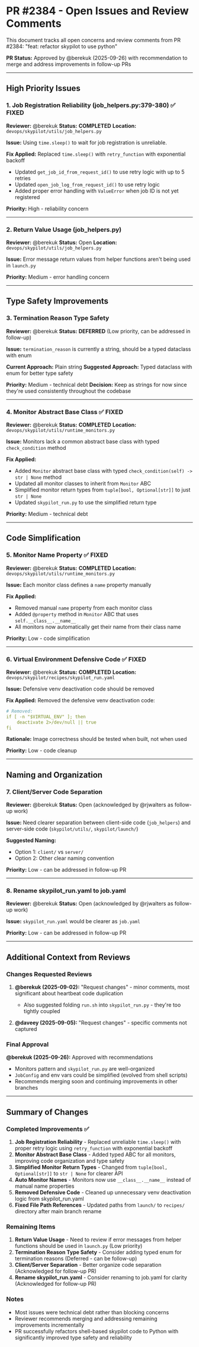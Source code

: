 # PR #2384 - Open Issues and Review Comments

This document tracks all open concerns and review comments from PR #2384: "feat: refactor skypilot to use python"

**PR Status:** Approved by @berekuk (2025-09-26) with recommendation to merge and address improvements in follow-up PRs

---

## High Priority Issues

### 1. Job Registration Reliability (job_helpers.py:379-380) ✅ FIXED
**Reviewer:** @berekuk
**Status:** **COMPLETED**
**Location:** `devops/skypilot/utils/job_helpers.py`

**Issue:** Using `time.sleep()` to wait for job registration is unreliable.

**Fix Applied:** Replaced `time.sleep()` with `retry_function` with exponential backoff
- Updated `get_job_id_from_request_id()` to use retry logic with up to 5 retries
- Updated `open_job_log_from_request_id()` to use retry logic
- Added proper error handling with `ValueError` when job ID is not yet registered

**Priority:** High - reliability concern

---

### 2. Return Value Usage (job_helpers.py)
**Reviewer:** @berekuk
**Status:** Open
**Location:** `devops/skypilot/utils/job_helpers.py`

**Issue:** Error message return values from helper functions aren't being used in `launch.py`

**Priority:** Medium - error handling concern

---

## Type Safety Improvements

### 3. Termination Reason Type Safety
**Reviewer:** @berekuk
**Status:** **DEFERRED** (Low priority, can be addressed in follow-up)

**Issue:** `termination_reason` is currently a string, should be a typed dataclass with enum

**Current Approach:** Plain string
**Suggested Approach:** Typed dataclass with enum for better type safety

**Priority:** Medium - technical debt
**Decision:** Keep as strings for now since they're used consistently throughout the codebase

---

### 4. Monitor Abstract Base Class ✅ FIXED
**Reviewer:** @berekuk
**Status:** **COMPLETED**
**Location:** `devops/skypilot/utils/runtime_monitors.py`

**Issue:** Monitors lack a common abstract base class with typed `check_condition` method

**Fix Applied:**
- Added `Monitor` abstract base class with typed `check_condition(self) -> str | None` method
- Updated all monitor classes to inherit from `Monitor` ABC
- Simplified monitor return types from `tuple[bool, Optional[str]]` to just `str | None`
- Updated `skypilot_run.py` to use the simplified return type

**Priority:** Medium - technical debt

---

## Code Simplification

### 5. Monitor Name Property ✅ FIXED
**Reviewer:** @berekuk
**Status:** **COMPLETED**
**Location:** `devops/skypilot/utils/runtime_monitors.py`

**Issue:** Each monitor class defines a `name` property manually

**Fix Applied:**
- Removed manual `name` property from each monitor class
- Added `@property` method in `Monitor` ABC that uses `self.__class__.__name__`
- All monitors now automatically get their name from their class name

**Priority:** Low - code simplification

---

### 6. Virtual Environment Defensive Code ✅ FIXED
**Reviewer:** @berekuk
**Status:** **COMPLETED**
**Location:** `devops/skypilot/recipes/skypilot_run.yaml`

**Issue:** Defensive venv deactivation code should be removed

**Fix Applied:** Removed the defensive venv deactivation code:
```yaml
# Removed:
if [ -n "$VIRTUAL_ENV" ]; then
    deactivate 2>/dev/null || true
fi
```

**Rationale:** Image correctness should be tested when built, not when used

**Priority:** Low - code cleanup

---

## Naming and Organization

### 7. Client/Server Code Separation
**Reviewer:** @berekuk
**Status:** Open (acknowledged by @rjwalters as follow-up work)

**Issue:** Need clearer separation between client-side code (`job_helpers`) and server-side code (`skypilot/utils/`, `skypilot/launch/`)

**Suggested Naming:**
- Option 1: `client/` vs `server/`
- Option 2: Other clear naming convention

**Priority:** Low - can be addressed in follow-up PR

---

### 8. Rename skypilot_run.yaml to job.yaml
**Reviewer:** @berekuk
**Status:** Open (acknowledged by @rjwalters as follow-up work)

**Issue:** `skypilot_run.yaml` would be clearer as `job.yaml`

**Priority:** Low - can be addressed in follow-up PR

---

## Additional Context from Reviews

### Changes Requested Reviews

1. **@berekuk (2025-09-02):** "Request changes" - minor comments, most significant about heartbeat code duplication
   - Also suggested folding `run.sh` into `skypilot_run.py` - they're too tightly coupled

2. **@daveey (2025-09-05):** "Request changes" - specific comments not captured

### Final Approval

**@berekuk (2025-09-26):** Approved with recommendations
- Monitors pattern and `skypilot_run.py` are well-organized
- `JobConfig` and env vars could be simplified (evolved from shell scripts)
- Recommends merging soon and continuing improvements in other branches

---

## Summary of Changes

### Completed Improvements ✅

1. **Job Registration Reliability** - Replaced unreliable `time.sleep()` with proper retry logic using `retry_function` with exponential backoff
2. **Monitor Abstract Base Class** - Added typed ABC for all monitors, improving code organization and type safety
3. **Simplified Monitor Return Types** - Changed from `tuple[bool, Optional[str]]` to `str | None` for clearer API
4. **Auto Monitor Names** - Monitors now use `__class__.__name__` instead of manual name properties
5. **Removed Defensive Code** - Cleaned up unnecessary venv deactivation logic from skypilot_run.yaml
6. **Fixed File Path References** - Updated paths from `launch/` to `recipes/` directory after main branch rename

### Remaining Items

1. **Return Value Usage** - Need to review if error messages from helper functions should be used in `launch.py` (Low priority)
2. **Termination Reason Type Safety** - Consider adding typed enum for termination reasons (Deferred - can be follow-up)
3. **Client/Server Separation** - Better organize code separation (Acknowledged for follow-up PR)
4. **Rename skypilot_run.yaml** - Consider renaming to job.yaml for clarity (Acknowledged for follow-up PR)

### Notes

- Most issues were technical debt rather than blocking concerns
- Reviewer recommends merging and addressing remaining improvements incrementally
- PR successfully refactors shell-based skypilot code to Python with significantly improved type safety and reliability
